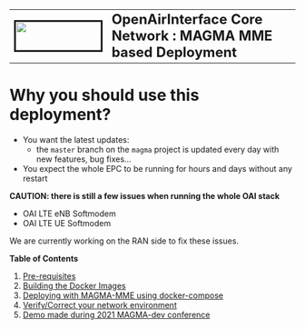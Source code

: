 <table style="border-collapse: collapse; border: none;">
  <tr style="border-collapse: collapse; border: none;">
    <td style="border-collapse: collapse; border: none;">
      <a href="http://www.openairinterface.org/">
         <img src="./images/oai_final_logo.png" alt="" border=3 height=50 width=150>
         </img>
      </a>
    </td>
    <td style="border-collapse: collapse; border: none; vertical-align: center;">
      <b><font size = "5">OpenAirInterface Core Network : MAGMA MME based Deployment</font></b>
    </td>
  </tr>
</table>

# Why you should use this deployment? #

-  You want the latest updates:
   - the `master` branch on the `magma` project is updated every day with new features, bug fixes...
-  You expect the whole EPC to be running for hours and days without any restart

**CAUTION: there is still a few issues when running the whole OAI stack**

  *  OAI LTE eNB Softmodem
  *  OAI LTE UE Softmodem

We are currently working on the RAN side to fix these issues.

**Table of Contents**

1.  [Pre-requisites](./DEPLOY_PRE_REQUESITES_MAGMA.md)
2.  [Building the Docker Images](./BUILD_IMAGES_MAGMA_MME.md)
3.  [Deploying with MAGMA-MME using docker-compose](../docker-compose/magma-mme-demo/README.md)
4.  [Verify/Correct your network environment](./CONFIGURE_NETWORKS_MAGMA.md)
5.  [Demo made during 2021 MAGMA-dev conference](./NSA_SUPPORT_OAI_RAN.md)
